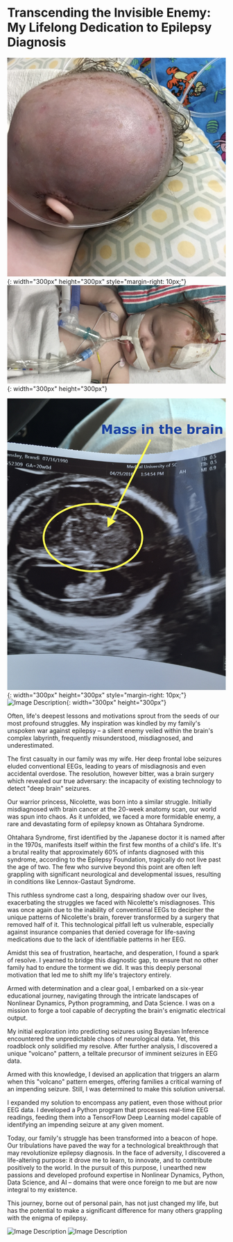 # Transcending the Invisible Enemy: My Lifelong Dedication to Epilepsy Diagnosis

![Image Description](IMG_0085.JPG){: width="300px" height="300px" style="margin-right: 10px;"}
![Image Description](IMG_0351.JPG){: width="300px" height="300px"}

![Image Description](IMG_0452.JPG){: width="300px" height="300px" style="margin-right: 10px;"}
![Image Description](IMG_3184.JPG){: width="300px" height="300px"}


Often, life's deepest lessons and motivations sprout from the seeds of our most profound struggles. My inspiration was kindled by my family's unspoken war against epilepsy – a silent enemy veiled within the brain's complex labyrinth, frequently misunderstood, misdiagnosed, and underestimated.

The first casualty in our family was my wife. Her deep frontal lobe seizures eluded conventional EEGs, leading to years of misdiagnosis and even accidental overdose. The resolution, however bitter, was a brain surgery which revealed our true adversary: the incapacity of existing technology to detect "deep brain" seizures.

Our warrior princess, Nicolette, was born into a similar struggle. Initially misdiagnosed with brain cancer at the 20-week anatomy scan, our world was spun into chaos. As it unfolded, we faced a more formidable enemy, a rare and devastating form of epilepsy known as Ohtahara Syndrome.

Ohtahara Syndrome, first identified by the Japanese doctor it is named after in the 1970s, manifests itself within the first few months of a child's life. It's a brutal reality that approximately 60% of infants diagnosed with this syndrome, according to the Epilepsy Foundation, tragically do not live past the age of two. The few who survive beyond this point are often left grappling with significant neurological and developmental issues, resulting in conditions like Lennox-Gastaut Syndrome.

This ruthless syndrome cast a long, despairing shadow over our lives, exacerbating the struggles we faced with Nicolette's misdiagnoses. This was once again due to the inability of conventional EEGs to decipher the unique patterns of Nicolette's brain, forever transformed by a surgery that removed half of it. This technological pitfall left us vulnerable, especially against insurance companies that denied coverage for life-saving medications due to the lack of identifiable patterns in her EEG.

Amidst this sea of frustration, heartache, and desperation, I found a spark of resolve. I yearned to bridge this diagnostic gap, to ensure that no other family had to endure the torment we did. It was this deeply personal motivation that led me to shift my life's trajectory entirely.

Armed with determination and a clear goal, I embarked on a six-year educational journey, navigating through the intricate landscapes of Nonlinear Dynamics, Python programming, and Data Science. I was on a mission to forge a tool capable of decrypting the brain's enigmatic electrical output.

My initial exploration into predicting seizures using Bayesian Inference encountered the unpredictable chaos of neurological data. Yet, this roadblock only solidified my resolve. After further analysis, I discovered a unique "volcano" pattern, a telltale precursor of imminent seizures in EEG data.

Armed with this knowledge, I devised an application that triggers an alarm when this "volcano" pattern emerges, offering families a critical warning of an impending seizure. Still, I was determined to make this solution universal.

I expanded my solution to encompass any patient, even those without prior EEG data. I developed a Python program that processes real-time EEG readings, feeding them into a TensorFlow Deep Learning model capable of identifying an impending seizure at any given moment.

Today, our family's struggle has been transformed into a beacon of hope. Our tribulations have paved the way for a technological breakthrough that may revolutionize epilepsy diagnosis. In the face of adversity, I discovered a life-altering purpose: it drove me to learn, to innovate, and to contribute positively to the world. In the pursuit of this purpose, I unearthed new passions and developed profound expertise in Nonlinear Dynamics, Python, Data Science, and AI – domains that were once foreign to me but are now integral to my existence.

This journey, borne out of personal pain, has not just changed my life, but has the potential to make a significant difference for many others grappling with the enigma of epilepsy.

![Image Description](./IMG_5410.JPG)
![Image Description](./IMG_8605.JPG)

